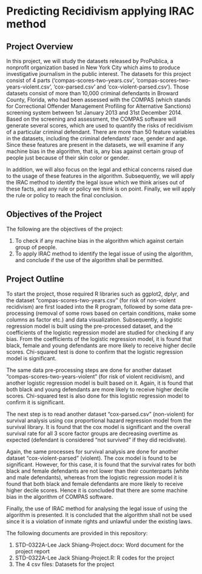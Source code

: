 # Predicting Recidivism applying IRAC method

## Project Overview
In this project, we will study the datasets released by ProPublica, a nonprofit organization based in New York City which aims to produce investigative journalism in the public interest. The datasets for this project consist of 4 parts (‘compas-scores-two-years.csv’, ‘compas-scores-two-years-violent.csv’, ‘cox-parsed.csv’ and ‘cox-violent-parsed.csv’). Those datasets consist of more than 10,000 criminal defendants in Broward County, Florida, who had been assessed with the COMPAS (which stands for Correctional Offender Management Profiling for Alternative Sanctions) screening system between 1st January 2013 and 31st December 2014. Based on the screening and assessment, the COMPAS software will generate several scores, which are used to quantify the risks of recidivism of a particular criminal defendant. There are more than 50 feature variables in the datasets, including the criminal defendants’ race, gender and age. Since these features are present in the datasets, we will examine if any machine bias in the algorithm, that is, any bias against certain group of people just because of their skin color or gender.

In addition, we will also focus on the legal and ethical concerns raised due to the usage of these features in the algorithm. Subsequently, we will apply the IRAC method to identify the legal issue which we think arises out of these facts, and any rule or policy we think is on point. Finally, we will apply the rule or policy to reach the final conclusion.

## Objectives of the Project
The following are the objectives of the project:
1.	To check if any machine bias in the algorithm which against certain group of people.
2.	To apply IRAC method to identify the legal issue of using the algorithm, and conclude if the use of the algorithm shall be permitted.

## Project Outline
To start the project, those required R libraries such as ggplot2, dplyr, and the dataset “compas-scores-two-years.csv” (for risk of non-violent recidivism) are first loaded into the R program, followed by some data pre-processing (removal of some rows based on certain conditions, make some columns as factor etc.) and data visualization. Subsequently, a logistic regression model is built using the pre-processed dataset, and the coefficients of the logistic regression model are studied for checking if any bias. From the coefficients of the logistic regression model, it is found that black, female and young defendants are more likely to receive higher decile scores. Chi-squared test is done to confirm that the logistic regression model is significant.

The same data pre-processing steps are done for another dataset “compas-scores-two-years-violent” (for risk of violent recidivism), and another logistic regression model is built based on it. Again, it is found that both black and young defendants are more likely to receive higher decile scores. Chi-squared test is also done for this logistic regression model to confirm it is significant.

The next step is to read another dataset “cox-parsed.csv” (non-violent) for survival analysis using cox proportional hazard regression model from the survival library. It is found that the cox model is significant and the overall survival rate for all 3 score factor groups are decreasing overtime as expected (defendant is considered “not survived” if they did recidivate).

Again, the same processes for survival analysis are done for another dataset “cox-violent-parsed” (violent). The cox model is found to be significant. However, for this case, it is found that the survival rates for both black and female defendants are not lower than their counterparts (white and male defendants), whereas from the logistic regression model it is found that both black and female defendants are more likely to receive higher decile scores. Hence it is concluded that there are some machine bias in the algorithm of COMPAS software.

Finally, the use of IRAC method for analysing the legal issue of using the algorithm is presented. It is concluded that the algorithm shall not be used since it is a violation of inmate rights and unlawful under the existing laws.

The following documents are provided in this repository:
  1. STD-0322A-Lee Jack Shiang-Project.docx: Word document for the project report
  2. STD-0322A-Lee Jack Shiang-Project.R: R codes for the project
  3. The 4 csv files: Datasets for the project
